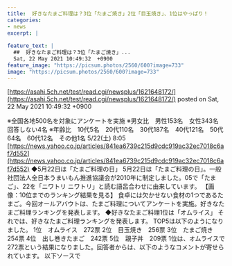 ```yaml
---
title:  好きなたまご料理は？3位「たまご焼き」2位「目玉焼き」、1位はやっぱり！  
categories:
- news
excerpt: |
  
feature_text: |
  ##  好きなたまご料理は？3位「たまご焼き」...
  Sat, 22 May 2021 10:49:32  +0900
feature_image: "https://picsum.photos/2560/600?image=733"
image: "https://picsum.photos/2560/600?image=733"
---
```


[https://asahi.5ch.net/test/read.cgi/newsplus/1621648172/](https://asahi.5ch.net/test/read.cgi/newsplus/1621648172/)
posted on Sat, 22 May 2021 10:49:32  +0900

<!--more-->

※全国各地500名を対象にアンケートを実施 ※男女比　男性153名　女性343名　回答しない4名 ※年齢比　10代5名　20代110名　30代187名　40代121名　50代64名　60代12名　その他1名 5/22(土) 8:05 [https://news.yahoo.co.jp/articles/841ea6739c215d9cdc919ac32ec7018c6af7d552](https://news.yahoo.co.jp/articles/841ea6739c215d9cdc919ac32ec7018c6af7d552) ◆5月22日は「たまご料理の日」 5月22日は「たまご料理の日」。一般社団法人全日本うまいもん推進協議会が2010年に制定しました。05で「たまご」、22を「ニワトリ ニワトリ」と読む語呂合わせに由来しています。 【画像：10位までのランキング結果を見る】 食卓には欠かせない食材の1つであるたまご。今回オールアバウトは、たまご料理についてアンケートを実施。好きなたまご料理ランキングを発表します。 ◆好きなたまご料理1位は「オムライス」 それでは、好きなたまご料理ランキングを発表します。 TOP5は以下のようになりました。 1位　オムライス　272票 2位　目玉焼き　256票 3位　たまご焼き　254票 4位　出し巻きたまご　242票 5位　親子丼　209票 1位は、オムライスで272票という結果になりました。回答者からは、以下のようなコメントが寄せられています。 以下ソースで
